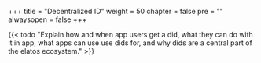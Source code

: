 +++
title = "Decentralized ID"
weight = 50
chapter = false
pre = "<i class='fa ela-page'></i>"
alwaysopen = false
+++

{{< todo "Explain how and when app users get a did, what they can do with it in app, what apps can use use dids for, and why dids are a central part of the elatos ecosystem." >}}